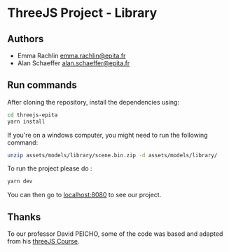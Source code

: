 # ThreeJS Project - Library

## Authors

- Emma Rachlin <emma.rachlin@epita.fr>
- Alan Schaeffer <alan.schaeffer@epita.fr>

## Run commands

After cloning the repository, install the dependencies using:

```sh
cd threejs-epita
yarn install
```

If you're on a windows computer, you might need to run the following command:

```sh
unzip assets/models/library/scene.bin.zip -d assets/models/library/
```

To run the project please do :

```sh
yarn dev
```

You can then go to [localhost:8080](localhost:8080) to see our project.

## Thanks

To our professor David PEICHO, some of the code was based and adapted from his [threeJS Course](https://github.com/DavidPeicho/Teaching).
